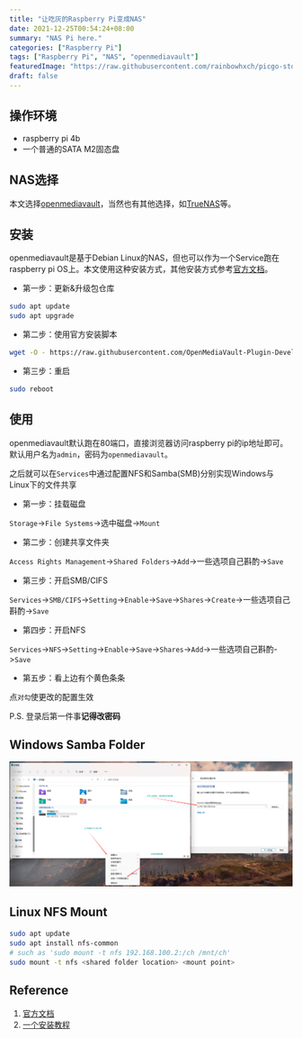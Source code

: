 ```yaml
---
title: "让吃灰的Raspberry Pi变成NAS"
date: 2021-12-25T00:54:24+08:00
summary: "NAS Pi here."
categories: ["Raspberry Pi"]
tags: ["Raspberry Pi", "NAS", "openmediavault"]
featuredImage: "https://raw.githubusercontent.com/rainbowhxch/picgo-storage/main/NAS%20Pi.JPG"
draft: false
---
```

## 操作环境
- raspberry pi 4b
- 一个普通的SATA M2固态盘

## NAS选择
本文选择[openmediavault](https://www.openmediavault.org/)，当然也有其他选择，如[TrueNAS](https://www.truenas.com/)等。

## 安装
openmediavault是基于Debian Linux的NAS，但也可以作为一个Service跑在raspberry pi OS上。本文使用这种安装方式，其他安装方式参考[官方文档](https://openmediavault.readthedocs.io/en/5.x/installation/index.html)。

- 第一步：更新&升级包仓库
```bash
sudo apt update
sudo apt upgrade
```
- 第二步：使用官方安装脚本
```bash
wget -O - https://raw.githubusercontent.com/OpenMediaVault-Plugin-Developers/installScript/master/install | sudo bash
```
- 第三步：重启
```bash
sudo reboot
```

## 使用
openmediavault默认跑在80端口，直接浏览器访问raspberry pi的ip地址即可。
默认用户名为`admin`，密码为`openmediavault`。

之后就可以在`Services`中通过配置NFS和Samba(SMB)分别实现Windows与Linux下的文件共享

- 第一步：挂载磁盘

`Storage`->`File Systems`->选中磁盘->`Mount`

- 第二步：创建共享文件夹

`Access Rights Management`->`Shared Folders`->`Add`->一些选项自己斟酌->`Save`

- 第三步：开启SMB/CIFS

`Services`->`SMB/CIFS`->`Setting`->`Enable`->`Save`->`Shares`->`Create`->一些选项自己斟酌->`Save`

- 第四步：开启NFS

`Services`->`NFS`->`Setting`->`Enable`->`Save`->`Shares`->`Add`->一些选项自己斟酌->`Save`

- 第五步：看上边有个黄色条条

点`对勾`使更改的配置生效

P.S. 登录后第一件事**记得改密码**

## Windows Samba Folder
![Windows Samba Folder](https://raw.githubusercontent.com/rainbowhxch/picgo-storage/main/NAS%20Pi%20Windows%20Client.png)

## Linux NFS Mount
```bash
sudo apt update
sudo apt install nfs-common
# such as 'sudo mount -t nfs 192.168.100.2:/ch /mnt/ch'
sudo mount -t nfs <shared folder location> <mount point> 
```

## Reference
1. [官方文档](https://openmediavault.readthedocs.io/en/5.x/index.html)
2. [一个安装教程](https://pimylifeup.com/raspberry-pi-openmediavault/)
